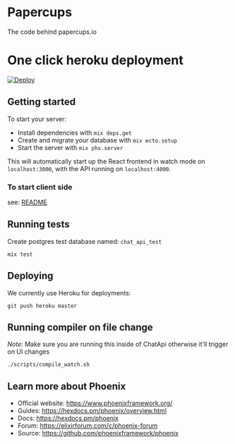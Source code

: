# Papercups

The code behind papercups.io

# One click heroku deployment
[![Deploy](https://www.herokucdn.com/deploy/button.svg)](https://heroku.com/deploy?template=https://github.com/papercups-io/papercups)


## Getting started

To start your server:

- Install dependencies with `mix deps.get`
- Create and migrate your database with `mix ecto.setup`
- Start the server with `mix phx.server`

This will automatically start up the React frontend in watch mode on `localhost:3000`, with the API running on `localhost:4000`.

### To start client side 

see: [README](assets/README.md)

## Running tests

Create postgres test database named: `chat_api_test`

```
mix test
```

## Deploying

We currently use Heroku for deployments:

```
git push heroku master
```

## Running compiler on file change

_Note_: Make sure you are running this inside of ChatApi otherwise it'll trigger on UI changes

```
./scripts/compile_watch.sh
```

## Learn more about Phoenix

- Official website: https://www.phoenixframework.org/
- Guides: https://hexdocs.pm/phoenix/overview.html
- Docs: https://hexdocs.pm/phoenix
- Forum: https://elixirforum.com/c/phoenix-forum
- Source: https://github.com/phoenixframework/phoenix
